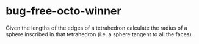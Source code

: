 # bug-free-octo-winner
Given the lengths of the edges of a tetrahedron calculate the radius of a sphere inscribed in that tetrahedron (i.e. a sphere tangent to all the faces).
